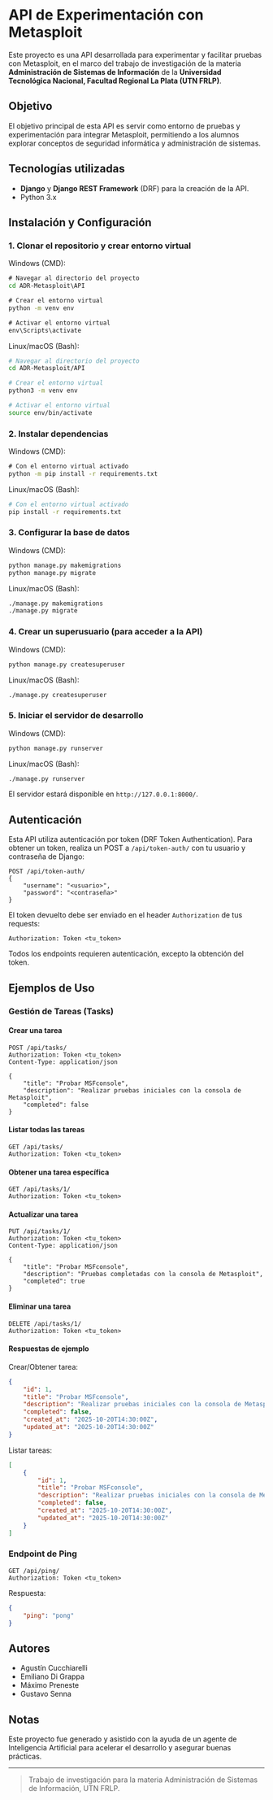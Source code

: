 
# API de Experimentación con Metasploit

Este proyecto es una API desarrollada para experimentar y facilitar pruebas con Metasploit, en el marco del trabajo de investigación de la materia **Administración de Sistemas de Información** de la **Universidad Tecnológica Nacional, Facultad Regional La Plata (UTN FRLP)**.

## Objetivo
El objetivo principal de esta API es servir como entorno de pruebas y experimentación para integrar Metasploit, permitiendo a los alumnos explorar conceptos de seguridad informática y administración de sistemas.

## Tecnologías utilizadas
- **Django** y **Django REST Framework** (DRF) para la creación de la API.
- Python 3.x

## Instalación y Configuración

### 1. Clonar el repositorio y crear entorno virtual

Windows (CMD):
```cmd
# Navegar al directorio del proyecto
cd ADR-Metasploit\API

# Crear el entorno virtual
python -m venv env

# Activar el entorno virtual
env\Scripts\activate
```

Linux/macOS (Bash):
```bash
# Navegar al directorio del proyecto
cd ADR-Metasploit/API

# Crear el entorno virtual
python3 -m venv env

# Activar el entorno virtual
source env/bin/activate
```

### 2. Instalar dependencias

Windows (CMD):
```cmd
# Con el entorno virtual activado
python -m pip install -r requirements.txt
```

Linux/macOS (Bash):
```bash
# Con el entorno virtual activado
pip install -r requirements.txt
```

### 3. Configurar la base de datos

Windows (CMD):
```cmd
python manage.py makemigrations
python manage.py migrate
```

Linux/macOS (Bash):
```bash
./manage.py makemigrations
./manage.py migrate
```

### 4. Crear un superusuario (para acceder a la API)

Windows (CMD):
```cmd
python manage.py createsuperuser
```

Linux/macOS (Bash):
```bash
./manage.py createsuperuser
```

### 5. Iniciar el servidor de desarrollo

Windows (CMD):
```cmd
python manage.py runserver
```

Linux/macOS (Bash):
```bash
./manage.py runserver
```
El servidor estará disponible en `http://127.0.0.1:8000/`.

## Autenticación
Esta API utiliza autenticación por token (DRF Token Authentication). Para obtener un token, realiza un POST a `/api/token-auth/` con tu usuario y contraseña de Django:

```
POST /api/token-auth/
{
	"username": "<usuario>",
	"password": "<contraseña>"
}
```
El token devuelto debe ser enviado en el header `Authorization` de tus requests:

```
Authorization: Token <tu_token>
```

Todos los endpoints requieren autenticación, excepto la obtención del token.

## Ejemplos de Uso

### Gestión de Tareas (Tasks)

#### Crear una tarea
```http
POST /api/tasks/
Authorization: Token <tu_token>
Content-Type: application/json

{
    "title": "Probar MSFconsole",
    "description": "Realizar pruebas iniciales con la consola de Metasploit",
    "completed": false
}
```

#### Listar todas las tareas
```http
GET /api/tasks/
Authorization: Token <tu_token>
```

#### Obtener una tarea específica
```http
GET /api/tasks/1/
Authorization: Token <tu_token>
```

#### Actualizar una tarea
```http
PUT /api/tasks/1/
Authorization: Token <tu_token>
Content-Type: application/json

{
    "title": "Probar MSFconsole",
    "description": "Pruebas completadas con la consola de Metasploit",
    "completed": true
}
```

#### Eliminar una tarea
```http
DELETE /api/tasks/1/
Authorization: Token <tu_token>
```

#### Respuestas de ejemplo

Crear/Obtener tarea:
```json
{
    "id": 1,
    "title": "Probar MSFconsole",
    "description": "Realizar pruebas iniciales con la consola de Metasploit",
    "completed": false,
    "created_at": "2025-10-20T14:30:00Z",
    "updated_at": "2025-10-20T14:30:00Z"
}
```

Listar tareas:
```json
[
    {
        "id": 1,
        "title": "Probar MSFconsole",
        "description": "Realizar pruebas iniciales con la consola de Metasploit",
        "completed": false,
        "created_at": "2025-10-20T14:30:00Z",
        "updated_at": "2025-10-20T14:30:00Z"
    }
]
```

### Endpoint de Ping
```http
GET /api/ping/
Authorization: Token <tu_token>
```

Respuesta:
```json
{
    "ping": "pong"
}
```

## Autores
- Agustín Cucchiarelli
- Emiliano Di Grappa
- Máximo Preneste
- Gustavo Senna

## Notas
Este proyecto fue generado y asistido con la ayuda de un agente de Inteligencia Artificial para acelerar el desarrollo y asegurar buenas prácticas.

---

> Trabajo de investigación para la materia Administración de Sistemas de Información, UTN FRLP.
